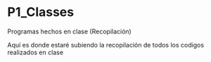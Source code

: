 # P1_Classes
Programas hechos en clase (Recopilación)

Aquí es donde estaré subiendo la recopilación de todos los codigos realizados en clase
